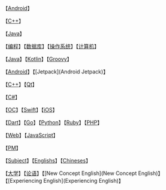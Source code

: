 【[Android](Android/index)】

【[C++](C++/index)】

【[Java](Java/index)】

【[编程](编程)】【[数据库](Database)】【[操作系统](OS)】【[计算机](计算机)】

【[Java](Java)】【[Kotlin](Kotlin)】【[Groovy](Groovy)】

【[Android](Android.md)】【[Jetpack](Android Jetpack)】

【[C++](C++)】【[Qt](Qt)】

【[C#](C#)】

【[OC](OC)】【[Swift](Swift)】【[iOS](iOS)】

【[Dart](Dart)】【[Go](Go)】【[Python](Python)】【[Ruby](Ruby)】【[PHP](PHP)】

【[Web](Web)】【[JavaScript](JavaScript)】

【[PM](PM)】

【[Subject](Subject)】【[Englishs](Englishs)】【[Chineses](Chineses)】

【[大学](大学)】【[论语](论语)】【[New Concept English](New Concept English)】【[Experiencing English](Experiencing English)】

